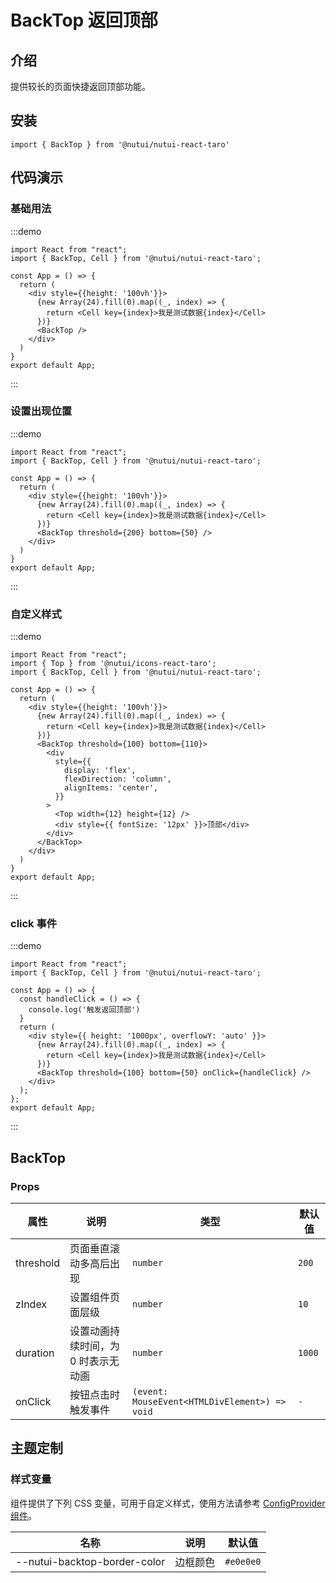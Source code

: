 # BackTop 返回顶部

## 介绍

提供较长的页面快捷返回顶部功能。

## 安装

```tsx
import { BackTop } from '@nutui/nutui-react-taro'
```

## 代码演示

### 基础用法

:::demo

```tsx
import React from "react";
import { BackTop, Cell } from '@nutui/nutui-react-taro';

const App = () => {
  return (
    <div style={{height: '100vh'}}>
      {new Array(24).fill(0).map((_, index) => {
        return <Cell key={index}>我是测试数据{index}</Cell>
      })}
      <BackTop />
    </div>
  )
}
export default App;
```

:::

### 设置出现位置

:::demo

```tsx
import React from "react";
import { BackTop, Cell } from '@nutui/nutui-react-taro';

const App = () => {
  return (
    <div style={{height: '100vh'}}>
      {new Array(24).fill(0).map((_, index) => {
        return <Cell key={index}>我是测试数据{index}</Cell>
      })}
      <BackTop threshold={200} bottom={50} />
    </div>
  )
}
export default App;
```

:::

### 自定义样式

:::demo

```tsx
import React from "react";
import { Top } from '@nutui/icons-react-taro';
import { BackTop, Cell } from '@nutui/nutui-react-taro';

const App = () => {
  return (
    <div style={{height: '100vh'}}>
      {new Array(24).fill(0).map((_, index) => {
        return <Cell key={index}>我是测试数据{index}</Cell>
      })}
      <BackTop threshold={100} bottom={110}>
        <div
          style={{
            display: 'flex',
            flexDirection: 'column',
            alignItems: 'center',
          }}
        >
          <Top width={12} height={12} />
          <div style={{ fontSize: '12px' }}>顶部</div>
        </div>
      </BackTop>
    </div>
  )
}
export default App;
```

:::

### click 事件

:::demo

```tsx
import React from "react";
import { BackTop, Cell } from '@nutui/nutui-react-taro';

const App = () => {
  const handleClick = () => {
    console.log('触发返回顶部')
  }
  return (
    <div style={{ height: '1000px', overflowY: 'auto' }}>
      {new Array(24).fill(0).map((_, index) => {
        return <Cell key={index}>我是测试数据{index}</Cell>
      })}
      <BackTop threshold={100} bottom={50} onClick={handleClick} />
    </div>
  );
};
export default App;
```

:::

## BackTop

### Props

| 属性 | 说明 | 类型 | 默认值 |
| --- | --- | --- | --- |
| threshold | 页面垂直滚动多高后出现 | `number` | `200` |
| zIndex | 设置组件页面层级 | `number` | `10` |
| duration | 设置动画持续时间，为 0 时表示无动画 | `number` | `1000` |
| onClick | 按钮点击时触发事件 | `(event: MouseEvent<HTMLDivElement>) => void` | `-` |

## 主题定制

### 样式变量

组件提供了下列 CSS 变量，可用于自定义样式，使用方法请参考 [ConfigProvider 组件](#/zh-CN/component/configprovider)。

| 名称 | 说明 | 默认值 |
| --- | --- | --- |
| \--nutui-backtop-border-color | 边框颜色 | `#e0e0e0` |
